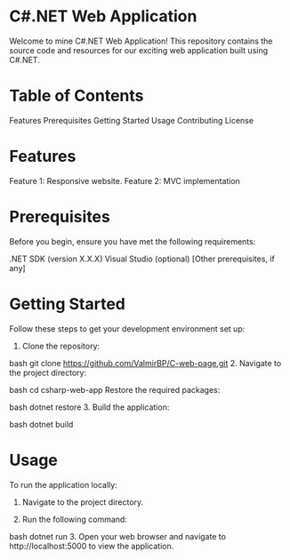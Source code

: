 # C#.NET Web Application
Welcome to mine C#.NET Web Application! This repository contains the source code and resources for our exciting web application built using C#.NET.

# Table of Contents

Features
Prerequisites
Getting Started
Usage
Contributing
License

# Features

Feature 1: Responsive website.
Feature 2: MVC implementation

# Prerequisites

Before you begin, ensure you have met the following requirements:

.NET SDK (version X.X.X)
Visual Studio (optional)
[Other prerequisites, if any]

# Getting Started

Follow these steps to get your development environment set up:

1. Clone the repository:

bash
git clone https://github.com/ValmirBP/C-web-page.git
2. Navigate to the project directory:

bash
cd csharp-web-app
Restore the required packages:

bash
dotnet restore
3. Build the application:

bash
dotnet build

# Usage

To run the application locally:

1. Navigate to the project directory.

2. Run the following command:

bash
dotnet run
3. Open your web browser and navigate to http://localhost:5000 to view the application.
